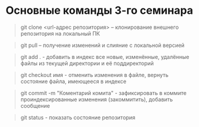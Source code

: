 # Основные команды 3-го семинара

> git clone <url-адрес репозитория> – клонирование внешнего репозитория на  локальный ПК

> git pull – получение изменений и слияние с локальной версией

> git add . - добавить в индекс все новые, изменённые, удалённые файлы из текущей директории и её поддиректорий 

> git checkout имя - отменить изменения в файле, вернуть состояние файла, имеющееся в индексе 

> git commit -m "Коментарий комита" - зафиксировать в коммите проиндексированные изменения (закоммитить), добавить сообщение 

> git status - показать состояние репозитория
